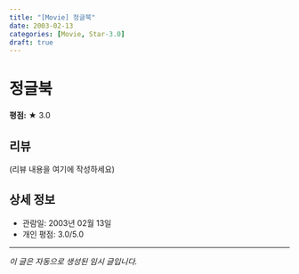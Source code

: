 ```yaml
---
title: "[Movie] 정글북"
date: 2003-02-13
categories: [Movie, Star-3.0]
draft: true
---
```


# 정글북

**평점:** ★ 3.0

## 리뷰

(리뷰 내용을 여기에 작성하세요)

## 상세 정보

- 관람일: 2003년 02월 13일
- 개인 평점: 3.0/5.0

---

*이 글은 자동으로 생성된 임시 글입니다.*
